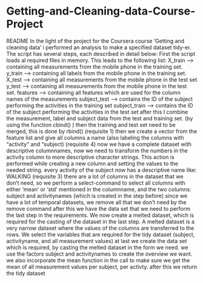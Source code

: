 Getting-and-Cleaning-data-Course-Project
========================================

README  In the light of the project for the Coursera course ‘Getting and cleaning data’ i performed an analysis to make a specified dataset tidy-er.  The script has several steps, each described in detail below:  First the script loads al required files in memory. This leads to the following list:  X_train —> containing all measurements from the mobile phone in the training set. y_train —> containing all labels from the mobile phone in the training set. X_test —> containing all measurements from the mobile phone in the test set y_test —> containing all measurements from the mobile phone in the test set. features —> containing all features which are used for the column names of the measurements subject_test —> contains the ID of the subject performing the activities in the training set subject_train —> contains the ID of the subject performing the activities in the test set  after this I combine the measurement, label and subject data from the test and training set. (by using the function cbind() )  then the training and test set need to be merged, this is done by rbind() (requisite 1)  then we create a vector from the feature list and give all columns a name (also labeling the columns with “activity” and “subject) (requisite 4)  now we have a complete dataset with descriptive columnnames, now we need to transform the numbers in the activity column to more descriptive character strings. This action is performed while creating a new column and setting the values to the needed string. every activity of the subject now has a descriptive name like: WALKING (requisite 3)  there are a lot of columns in the dataset that we don’t need, so we perform a select-command to select all columns with either ‘mean’ or ‘std’ mentioned in the columnname, and the two columns: subject and activitynames (which is created in the step before)  since we have a lot of temporal datasets, we remove all that we don’t need by the remove command  after this we have the data set that we need to perform the last step in the requirements.  We now create a melted dataset, which is required for the casting of the dataset in the last step. A melted dataset is a very narrow dataset where the values of the columns are transferred to the rows. We select the variables that are required for the tidy dataset (subject, activityname, and all measurement values)  at last we create the data set which is required, by casting the melted dataset in the form we need. we use the factors subject and activitynames to create the overview we want. we also incorporate the mean function in the call to make sure we get the mean of all measurement values per subject, per activty.  after this we return the tidy dataset
